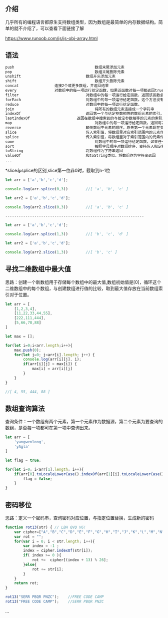 ## 介绍

几乎所有的编程语言都原生支持数组类型，因为数组是最简单的内存数据结构。简单的就不介绍了，可以查看下面链接了解

<https://www.runoob.com/js/js-obj-array.html>

## 语法

```js
push									数组末尾添加元素
pop										数组末尾删除元素
unshift								数组开头添加元素
shift									数组开头删除元素
concat                连接2个或更多数组，并返回结果
every                 对数组中的每一项运行给定函数，如果该函数对每一项都返回true，则返回true
filter 								对数组中的每一项运行给定函数，返回该函数会返回true的项组成的数组
forEach 							对数组中的每一项运行给定函数。这个方法没有返回值
reduce								对数组中的每一项运行给定函数。
join 									将所有的数组元素连接成一个字符串
indexOf 							返回第一个与给定参数相等的数组元素的索引，没有找到则返回-1
lastIndexOf 					返回在数组中搜索到的与给定参数相等的元素的索引里最大的值
map 									对数组中的每一项运行给定函数，返回每次函数调用的结果组成的数组
reverse 							颠倒数组中元素的顺序，原先第一个元素现在变成最后一个，同样原先的最后一个元素变成了现在的第一个
slice 								传入索引值，将数组里对应索引范围内的元素作为新数组返回
splice								传入索引值，将数组里对于索引范围内的元素作为新数组返回
some 									对数组中的每一项运行给定函数，如果任一项返回true，则返回true
sort 									按照字母顺序对数组排序，支持传入指定排序方法的函数作为参数
toString 							将数组作为字符串返回
valueOf 							和toString类似，将数组作为字符串返回
...
```

*slice与splice的区别,slice第一位非0时，截取到n-1位

```js
let arr = ['a','b','c','d'];

console.log(arr.splice(0,3))		//[ 'a', 'b', 'c' ]

let arr2 = ['a','b','c','d'];

console.log(arr2.slice(0,3))		//[ 'a', 'b', 'c' ]

--------------------------------------------------------------

let arr = ['a','b','c','d'];

console.log(arr.splice(1,3))		//[ 'b', 'c', 'd' ]

let arr2 = ['a','b','c','d'];

console.log(arr2.slice(1,3))		//[ 'b', 'c' ]
```

## 寻找二维数组中最大值

思路：创建一个新数组用于存储每个数组中的最大值,数组初始值是[0]，循环这个二维数组中的每个数组，与创建数组进行值的比较，取到最大值存放在当前数组索引对于位置。

```js
let arr = [
    [1,2,3,4],
    [11,22,33,44,55],
    [222,111,444],
    [5,66,78,88]
]

let max = [];

for(let i=0;i<arr.length;i++){
    max.push(0);
    for(let j=0; j<arr[i].length; j++) {
        console.log(arr[i][j], i);
        if(arr[i][j] > max[i]) {
            max[i] = arr[i][j]
        }
    }
}

//[ 4, 55, 444, 88 ]
```

## 数组查询算法

查询条件：一个数组有两个元素，第一个元素作为数据源，第二个元素为要查询的数组，是否每一项都可在第一项中查询出来。

```js
let arr = [
    'yangwenlong',
    'yAgla'
]

let flag = true;

for(let i=0; i<arr[1].length; i++){
    if(arr[0].toLocaleLowerCase().indexOf(arr[1][i].toLocaleLowerCase()) < 0) {
        flag = false;
    }
}
```

## 密码移位

思路：定义一个密码串，查询密码对应位置，与指定位置替换，生成新的密码

```js
function rot13(str) { // LBH QVQ VG!
    var cipher=["A","B","C","D","E","F","G","H","I","J","K","L","M","N","O","P","Q","R","S","T","U","V","W","X","Y","Z"];
    var rot = "";
    for(var i = 0; i < str.length; i++){
        var index = -1 ;
        index = cipher.indexOf(str[i]);
        if( index >= 0 ){
            rot +=  cipher[(index + 13) % 26];
        }else{
            rot += str[i];
        }
    }
    return rot;
}

rot13("SERR PBQR PNZC");	//FREE CODE CAMP
rot13("FREE CODE CAMP");	//SERR PBQR PNZC
```

...